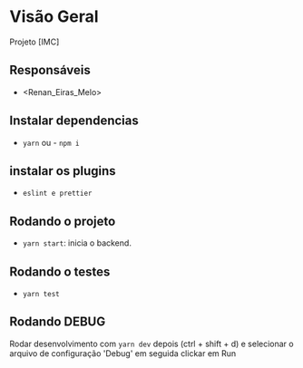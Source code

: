 # Visão Geral

Projeto [IMC]

## Responsáveis

- <Renan_Eiras_Melo>

## Instalar dependencias

- `yarn` ou - `npm i`

## instalar os plugins

- `eslint e prettier`

## Rodando o projeto

- `yarn start`: inicia o backend.

## Rodando o testes

- `yarn test`

## Rodando DEBUG

Rodar desenvolvimento com `yarn dev` depois (ctrl + shift + d) e selecionar o arquivo de configuração 'Debug' em seguida clickar em Run

